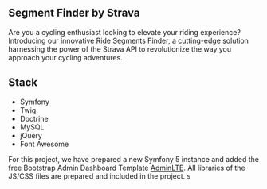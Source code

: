 
## Segment Finder by Strava

Are you a cycling enthusiast looking to elevate your riding experience? Introducing our innovative Ride Segments Finder, a cutting-edge solution harnessing the power of the Strava API to revolutionize the way you approach your cycling adventures.

## Stack

 - Symfony
 - Twig
 - Doctrine
 - MySQL
 - jQuery
 - Font Awesome

For this project, we have prepared a new Symfony 5 instance and added the free Bootstrap Admin Dashboard Template [AdminLTE](https://adminlte.io/). All libraries of the JS/CSS files are prepared and included in the project.
s